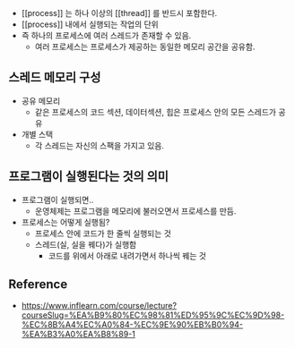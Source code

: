 - [[process]] 는 하나 이상의 [[thread]] 를 반드시 포함한다.
- [[process]] 내에서 실행되는 작업의 단위
- 즉 하나의 프로세스에 여러 스레드가 존재할 수 있음.
	- 여러 프로세스는 프로세스가 제공하는 동일한 메모리 공간을 공유함.

## 스레드 메모리 구성
- 공유 메모리
	- 같은 프로세스의 코드 섹션, 데이터섹션, 힙은 프로세스 안의 모든 스레드가 공유
- 개별 스택
	- 각 스레드는 자신의 스팩을 가지고 있음.

## 프로그램이 실행된다는 것의 의미
- 프로그램이 실행되면..
	- 운영체제는 프로그램을 메모리에 불러오면서 프로세스를 만듬.
- 프로세스는 어떻게 실행됨?
	- 프로세스 안에 코드가 한 줄씩 실행되는 것
	- 스레드(실, 실을 꿰다)가 실행함
		- 코드를 위에서 아래로 내려가면서 하나씩 꿰는 것

## Reference
- https://www.inflearn.com/course/lecture?courseSlug=%EA%B9%80%EC%98%81%ED%95%9C%EC%9D%98-%EC%8B%A4%EC%A0%84-%EC%9E%90%EB%B0%94-%EA%B3%A0%EA%B8%89-1
